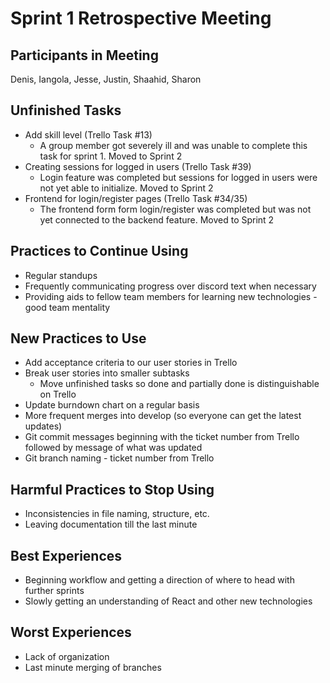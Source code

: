# Sprint 1 Retrospective Meeting

## Participants in Meeting
Denis, Iangola, Jesse, Justin, Shaahid, Sharon
## Unfinished Tasks
- Add skill level (Trello Task #13)
  - A group member got severely ill and was unable to complete this task for sprint 1. Moved to Sprint 2
- Creating sessions for logged in users (Trello Task #39)
  - Login feature was completed but sessions for logged in users were not yet able to initialize. Moved to Sprint 2
- Frontend for login/register pages (Trello Task #34/35)
  - The frontend form form login/register was completed but was not yet connected to the backend feature. Moved to Sprint 2

## Practices to Continue Using
- Regular standups
- Frequently communicating progress over discord text when necessary
- Providing aids to fellow team members for learning new technologies - good team mentality

## New Practices to Use
- Add acceptance criteria to our user stories in Trello
- Break user stories into smaller subtasks
  - Move unfinished tasks so done and partially done is distinguishable on Trello
- Update burndown chart on a regular basis
- More frequent merges into develop (so everyone can get the latest updates)
- Git commit messages beginning with the ticket number from Trello followed by message of what was updated
- Git branch naming - ticket number from Trello

## Harmful Practices to Stop Using
- Inconsistencies in file naming, structure, etc.
- Leaving documentation till the last minute

## Best Experiences
- Beginning workflow and getting a direction of where to head with further sprints
- Slowly getting an understanding of React and other new technologies

## Worst Experiences
- Lack of organization 
- Last minute merging of branches




